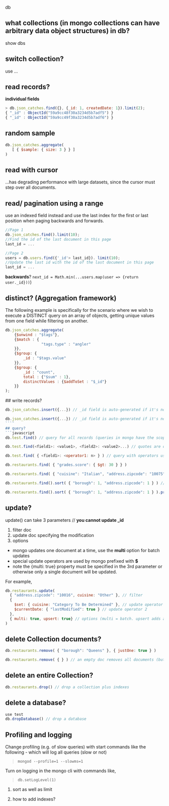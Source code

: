 db
## what collections (in mongo collections can have arbitrary data object structures) in db?
show dbs
## switch collection?
use ...
## read records?
**individual fields**
```javascript
> db.json_catches.find({}, {_id: 1, createdDate: 1}).limit(2);
{ "_id" : ObjectId("59a9cc48f30a3234d5b7adf5") }
{ "_id" : ObjectId("59a9cc49f30a3234d5b7adf6") }
```
## random sample
```javascript
db.json_catches.aggregate(
   [ { $sample: { size: 3 } } ]
)
```
## read with cursor
...has degrading performance with large datasets, since the cursor must step over all documents.
## read/ pagination using a range
use an indexed field instead and use the last index for the first or last position when paging backwards and forwards.
```javascript
//Page 1
db.json_catches.find().limit(10);
//Find the id of the last document in this page
last_id = ...

//Page 2
users = db.users.find({'_id'> last_id}). limit(10);
//Update the last id with the id of the last document in this page
last_id = ...
```
**backwards**? `next_id = Math.min(...users.map(user => {return user._id}))`)
## distinct? (Aggregation framework)
The following example is specifically for the scenario where we wish to execute a DISTINCT query on an array of objects, getting unique values from one field while filtering on another.
```javascript
db.json_catches.aggregate(
    {$unwind : "$tags"},
    {$match : {
                "tags.type" : "angler"
    }},
    {$group: {
        _id : "$tags.value"
    }},
    {$group: {
        _id : "count",
        total : {"$sum" : 1},
        distinctValues : {$addToSet : "$_id"}
    }}
);
```
## write records?
```javascript
db.json_catches.insert({...}) // _id field is auto-generated if it's not included in input data
```
```javascript
db.json_catches.insert({...}) // _id field is auto-generated if it's not included in input data
```˜
## query?
```javascript
db.test.find() // query for all records (queries in mongo have the scope of a single collection)
```
```javascript
db.test.find(<field1>: <value1>, <field2>: <value2>...) // quotes are optional around top level fields, dot notation used for nested fields (dot notation requires quotes)
```
```javascript
db.test.find( { <field1>: <operator1: n> } ) // query with operators uses nested objects in the find parameters
```
```javascript
db.restaurants.find( { "grades.score": { $gt: 30 } } )
```
```javascript
db.restaurants.find( { "cuisine": "Italian", "address.zipcode": "10075" } ) // logical AND uses comma
```
```javascript
db.restaurants.find().sort( { "borough": 1, "address.zipcode": 1 } ) // append sort()
```
```javascript
db.restaurants.find().sort( { "borough": 1, "address.zipcode": 1 } ).pretty() // append pretty() for output formatting with spaces
```
## update?
update() can take 3 parameters // **you cannot update _id**
1. filter doc
1. update doc specifying the modification
1. options
 * mongo updates one document at a time, use the **multi** option for batch updates
 * special update operators are used by mongo prefixed with **$**
 * note the {multi: true} property must be specified in the 3rd parameter or otherwise only a single document will be updated.

For example,
```javascript
db.restaurants.update(
  { "address.zipcode": "10016", cuisine: "Other" }, // filter
  {
    $set: { cuisine: "Category To Be Determined" }, // update operator 1
    $currentDate: { "lastModified": true } // update operator 2
  },
  { multi: true, upsert: true} // options (multi = batch. upsert adds a row if it can't find an existing one to update)
)
```

## delete Collection documents?
```javascript
db.restaurants.remove( { "borough": "Queens" }, { justOne: true } )
```
```javascript
db.restaurants.remove( { } ) // an empty doc removes all documents (but not the Collection or any indexes)
```
## delete an entire Collection?
```javascript
db.restaurants.drop() // drop a collection plus indexes
```
## delete a database?
```javascript
use test
db.dropDatabase() // drop a database
```
## Profiling and logging
Change profiling (e.g. of slow queries) with start commands like the following - which will log all queries (slow or not)
> `mongod --profile=1 --slowms=1`

Turn on logging in the mongo cli with commands like,
>`db.setLogLevel(1)`

1. sort as well as limit

1. how to add indexes?
